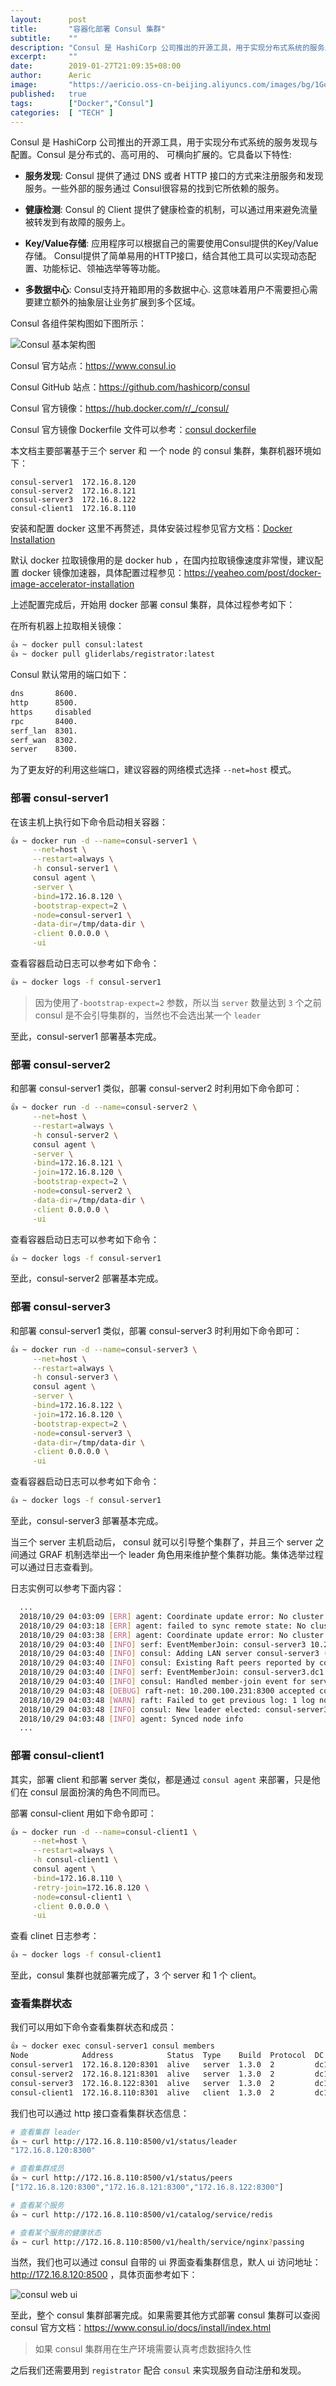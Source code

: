 ```yaml
---
layout:      post
title:       "容器化部署 Consul 集群"
subtitle:    ""
description: "Consul 是 HashiCorp 公司推出的开源工具，用于实现分布式系统的服务发现与配置。Consul 是分布式的、高可用的、 可横向扩展的。一般 Consul 具有服务发现、健康检查、键值存储以及多数据中心等特性。"
excerpt:     ""
date:        2019-01-27T21:09:35+08:00
author:      Aeric
image:       "https://aericio.oss-cn-beijing.aliyuncs.com/images/bg/1GodFU.jpg"
published:   true
tags:        ["Docker","Consul"]
categories:  [ "TECH" ]
---
```


Consul 是 HashiCorp 公司推出的开源工具，用于实现分布式系统的服务发现与配置。Consul 是分布式的、高可用的、 可横向扩展的。它具备以下特性:

- **服务发现**: Consul 提供了通过 DNS 或者 HTTP 接口的方式来注册服务和发现服务。一些外部的服务通过 Consul很容易的找到它所依赖的服务。

- **健康检测**: Consul 的 Client 提供了健康检查的机制，可以通过用来避免流量被转发到有故障的服务上。
- **Key/Value存储**: 应用程序可以根据自己的需要使用Consul提供的Key/Value存储。 Consul提供了简单易用的HTTP接口，结合其他工具可以实现动态配置、功能标记、领袖选举等等功能。
- **多数据中心**: Consul支持开箱即用的多数据中心. 这意味着用户不需要担心需要建立额外的抽象层让业务扩展到多个区域。

Consul 各组件架构图如下图所示：

![Consul 基本架构图](https://aericio.oss-cn-beijing.aliyuncs.com/images/blog/q43egM.jpg)

Consul 官方站点：https://www.consul.io

Consul GitHub 站点：https://github.com/hashicorp/consul

Consul 官方镜像：https://hub.docker.com/r/_/consul/

Consul 官方镜像 Dockerfile 文件可以参考：[consul dockerfile](https://github.com/hashicorp/docker-consul/blob/3e9120657c15e2f208e3cf16a698f1bb3bee3cdd/0.X/Dockerfile)

本文档主要部署基于三个 server 和 一个 node 的 consul 集群，集群机器环境如下：

```
consul-server1  172.16.8.120
consul-server2  172.16.8.121
consul-server3  172.16.8.122
consul-client1  172.16.8.110
```

安装和配置 docker 这里不再赘述，具体安装过程参见官方文档：[Docker Installation](https://docs.docker.com/glossary/?term=installation)

默认 docker 拉取镜像用的是 docker hub ，在国内拉取镜像速度非常慢，建议配置 docker 镜像加速器，具体配置过程参见：https://yeaheo.com/post/docker-image-accelerator-installation

上述配置完成后，开始用 docker 部署 consul 集群，具体过程参考如下：

在所有机器上拉取相关镜像：

```bash
👍 ~ docker pull consul:latest
👍 ~ docker pull gliderlabs/registrator:latest
```

Consul 默认常用的端口如下：

```bash
dns       8600.
http      8500.
https     disabled
rpc       8400.
serf_lan  8301.
serf_wan  8302.
server    8300.
```

为了更友好的利用这些端口，建议容器的网络模式选择 `--net=host` 模式。

### 部署 consul-server1

在该主机上执行如下命令启动相关容器：

```bash
👍 ~ docker run -d --name=consul-server1 \
     --net=host \
     --restart=always \
     -h consul-server1 \
     consul agent \
     -server \
     -bind=172.16.8.120 \
     -bootstrap-expect=2 \
     -node=consul-server1 \
     -data-dir=/tmp/data-dir \
     -client 0.0.0.0 \
     -ui
```

查看容器启动日志可以参考如下命令：

```bash
👍 ~ docker logs -f consul-server1
```

> 因为使用了`-bootstrap-expect=2` 参数，所以当 `server` 数量达到 `3` 个之前 consul 是不会引导集群的，当然也不会选出某一个 `leader` 

至此，consul-server1 部署基本完成。



### 部署 consul-server2

和部署 consul-server1 类似，部署 consul-server2 时利用如下命令即可：

```bash
👍 ~ docker run -d --name=consul-server2 \
     --net=host \
     --restart=always \
     -h consul-server2 \
     consul agent \
     -server \
     -bind=172.16.8.121 \
     -join=172.16.8.120 \
     -bootstrap-expect=2 \
     -node=consul-server2 \
     -data-dir=/tmp/data-dir \
     -client 0.0.0.0 \
     -ui
```

查看容器启动日志可以参考如下命令：

```bash
👍 ~ docker logs -f consul-server1
```

至此，consul-server2 部署基本完成。



### 部署 consul-server3

和部署 consul-server1 类似，部署 consul-server3 时利用如下命令即可：

```bash
👍 ~ docker run -d --name=consul-server3 \
     --net=host \
     --restart=always \
     -h consul-server3 \
     consul agent \
     -server \
     -bind=172.16.8.122 \
     -join=172.16.8.120 \
     -bootstrap-expect=2 \
     -node=consul-server3 \
     -data-dir=/tmp/data-dir \
     -client 0.0.0.0 \
     -ui
```

查看容器启动日志可以参考如下命令：

```bash
👍 ~ docker logs -f consul-server1
```

至此，consul-server3 部署基本完成。 

当三个 server 主机启动后， consul 就可以引导整个集群了，并且三个 server 之间通过 GRAF 机制选举出一个 leader 角色用来维护整个集群功能。集体选举过程可以通过日志查看到。

日志实例可以参考下面内容：

```bash
  ...
  2018/10/29 04:03:09 [ERR] agent: Coordinate update error: No cluster leader
  2018/10/29 04:03:18 [ERR] agent: failed to sync remote state: No cluster leader
  2018/10/29 04:03:38 [ERR] agent: Coordinate update error: No cluster leader
  2018/10/29 04:03:40 [INFO] serf: EventMemberJoin: consul-server3 10.200.100.218
  2018/10/29 04:03:40 [INFO] consul: Adding LAN server consul-server3 (Addr: tcp/10.200.100.218:8300) (DC: dc1)
  2018/10/29 04:03:40 [INFO] consul: Existing Raft peers reported by consul-server3, disabling bootstrap mode
  2018/10/29 04:03:40 [INFO] serf: EventMemberJoin: consul-server3.dc1 172.16.8.122
  2018/10/29 04:03:40 [INFO] consul: Handled member-join event for server "consul-server3.dc1" in area "wan"
  2018/10/29 04:03:48 [DEBUG] raft-net: 10.200.100.231:8300 accepted connection from: 10.200.100.218:37071
  2018/10/29 04:03:48 [WARN] raft: Failed to get previous log: 1 log not found (last: 0)
  2018/10/29 04:03:48 [INFO] consul: New leader elected: consul-server3
  2018/10/29 04:03:48 [INFO] agent: Synced node info
  ...
```



### 部署 consul-client1

其实，部署 client 和部署 server 类似，都是通过 `consul agent` 来部署，只是他们在 consul 层面扮演的角色不同而已。

部署 consul-client 用如下命令即可：

```bash
👍 ~ docker run -d --name=consul-client1 \
     --net=host \
     --restart=always \
     -h consul-client1 \
     consul agent \
     -bind=172.16.8.110 \
     -retry-join=172.16.8.120 \
     -node=consul-client1 \
     -client 0.0.0.0 \
     -ui
```

查看 clinet 日志参考：

```bash
👍 ~ docker logs -f consul-client1
```

至此，consul 集群也就部署完成了，3 个 server 和 1 个 client。



### 查看集群状态

我们可以用如下命令查看集群状态和成员：

```bash
👍 ~ docker exec consul-server1 consul members
Node            Address            Status  Type    Build  Protocol  DC   Segment
consul-server1  172.16.8.120:8301  alive   server  1.3.0  2         dc1  <all>
consul-server2  172.16.8.121:8301  alive   server  1.3.0  2         dc1  <all>
consul-server3  172.16.8.122:8301  alive   server  1.3.0  2         dc1  <all>
consul-client1  172.16.8.110:8301  alive   client  1.3.0  2         dc1  <default>
```

我们也可以通过 http 接口查看集群状态信息：

```bash
# 查看集群 leader
👍 ~ curl http://172.16.8.110:8500/v1/status/leader
"172.16.8.120:8300"

# 查看集群成员
👍 ~ curl http://172.16.8.110:8500/v1/status/peers
["172.16.8.120:8300","172.16.8.121:8300","172.16.8.122:8300"]

# 查看某个服务
👍 ~ curl http://172.16.8.110:8500/v1/catalog/service/redis

# 查看某个服务的健康状态
👍 ~ curl http://172.16.8.110:8500/v1/health/service/nginx?passing
```

当然，我们也可以通过 consul 自带的 ui 界面查看集群信息，默人 ui 访问地址：http://172.16.8.120:8500 ，具体页面参考如下：

![consul web ui](https://aericio.oss-cn-beijing.aliyuncs.com/images/blog/9ETA0M.jpg)

至此，整个 consul 集群部署完成。如果需要其他方式部署 consul 集群可以查阅 consul 官方文档：https://www.consul.io/docs/install/index.html

> 如果 consul 集群用在生产环境需要认真考虑数据持久性

之后我们还需要用到 `registrator` 配合 `consul` 来实现服务自动注册和发现。